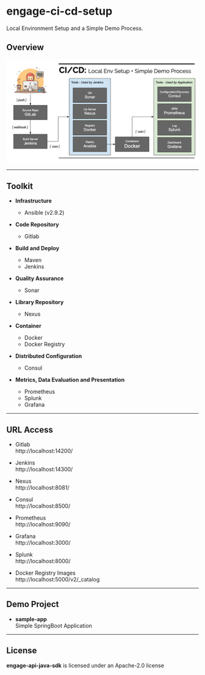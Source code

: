 # engage-ci-cd-setup

Local Environment Setup and a Simple Demo Process.

## Overview

![Local Env Setup + Simple Demo Process](assets/img/overview.png "CD/CD Overview")

---

## Toolkit

- **Infrastructure**

  - Ansible (v2.9.2)

- **Code Repository**

  - Gitlab

- **Build and Deploy**

  - Maven
  - Jenkins

- **Quality Assurance**

  - Sonar

- **Library Repository**

  - Nexus

- **Container**

  - Docker
  - Docker Registry

- **Distributed Configuration**

  - Consul

- **Metrics, Data Evaluation and Presentation**
  - Prometheus
  - Splunk
  - Grafana

---

## URL Access

- Gitlab <br /> http://localhost:14200/

- Jenkins <br /> http://localhost:14300/

- Nexus <br /> http://localhost:8081/

- Consul <br /> http://localhost:8500/

- Prometheus <br /> http://localhost:9090/

- Grafana <br /> http://localhost:3000/

- Splunk <br /> http://localhost:8000/

- Docker Registry Images <br /> http://localhost:5000/v2/_catalog

---

## Demo Project

- **sample-app** <br /> Simple SpringBoot Application

---

## License

**engage-api-java-sdk** is licensed under an Apache-2.0 license
